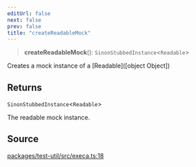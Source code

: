 ```yaml
---
editUrl: false
next: false
prev: false
title: "createReadableMock"
---
```


> **createReadableMock**(): `SinonStubbedInstance`\<`Readable`\>

Creates a mock instance of a [Readable]([object Object])

## Returns

`SinonStubbedInstance`\<`Readable`\>

The readable mock instance.

## Source

[packages/test-util/src/execa.ts:18](https://github.com/boneskull/midnight-smoker/blob/417858b/packages/test-util/src/execa.ts#L18)
